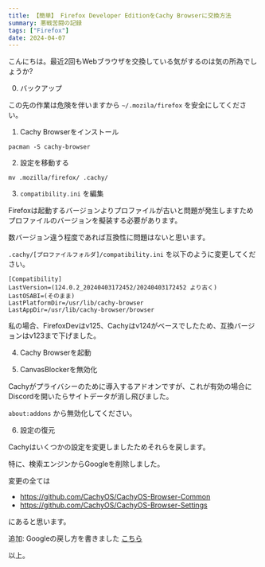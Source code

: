 ```yaml
---
title: 【簡単】 Firefox Developer EditionをCachy Browserに交換方法
summary: 悪戦苦闘の記録
tags: ["Firefox"]
date: 2024-04-07
---
```


こんにちは。最近2回もWebブラウザを交換している気がするのは気の所為でしょうか?

0. バックアップ

この先の作業は危険を伴いますから `~/.mozila/firefox` を安全にしてください。

1. Cachy Browserをインストール

```
pacman -S cachy-browser
```

2. 設定を移動する

```
mv .mozilla/firefox/ .cachy/
```

3. `compatibility.ini` を編集

Firefoxは起動するバージョンよりプロファイルが古いと問題が発生しますためプロファイルのバージョンを擬装する必要があります。

数バージョン違う程度であれば互換性に問題はないと思います。

`.cachy/[プロファイルフォルダ]/compatibility.ini` を以下のように変更してください。

```
[Compatibility]
LastVersion=(124.0.2_20240403172452/20240403172452 より古く)
LastOSABI=(そのまま)
LastPlatformDir=/usr/lib/cachy-browser
LastAppDir=/usr/lib/cachy-browser/browser
```

私の場合、FirefoxDevはv125、Cachyはv124がベースでしたため、互換バージョンはv123まで下げました。

4. Cachy Browserを起動

5. CanvasBlockerを無効化

Cachyがプライバシーのために導入するアドオンですが、これが有効の場合にDiscordを開いたらサイトデータが消し飛びました。

`about:addons` から無効化してください。

6. 設定の復元

Cachyはいくつかの設定を変更しましたためそれらを戻します。

特に、検索エンジンからGoogleを削除しました。

変更の全ては

- https://github.com/CachyOS/CachyOS-Browser-Common
- https://github.com/CachyOS/CachyOS-Browser-Settings

にあると思います。

追加: Googleの戻し方を書きました [こちら](../cachy-browser-google-search)

以上。
